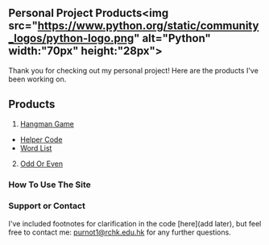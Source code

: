 ## Personal Project Products<img src="https://www.python.org/static/community_logos/python-logo.png" alt="Python" width:"70px" height:"28px">

Thank you for checking out my personal project! Here are the products I've been working on. 

## Products
1. [Hangman Game](https://github.com/Theresiap/Personal-Project/blob/master/Hangman/Hangman.md)
  - [Helper Code](https://github.com/Theresiap/Personal-Project/blob/master/ps3_hangman.py)
  - [Word List](https://github.com/Theresiap/Personal-Project/blob/master/words.txt)
2. [Odd Or Even](https://github.com/Theresiap/Personal-Project/blob/master/OddOrEven)
### How To Use The Site


### Support or Contact

I've included footnotes for clarification in the code [here](add later), but feel free to contact me: [purnot1@rchk.edu.hk](purnot1@rchk.edu.hk) for any further questions.
